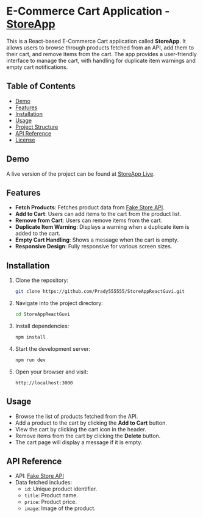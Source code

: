 # E-Commerce Cart Application - [StoreApp](https://pradystore.netlify.app/)

This is a React-based E-Commerce Cart application called **StoreApp**. It allows users to browse through products fetched from an API, add them to their cart, and remove items from the cart. The app provides a user-friendly interface to manage the cart, with handling for duplicate item warnings and empty cart notifications.

## Table of Contents

- [Demo](#demo)
- [Features](#features)
- [Installation](#installation)
- [Usage](#usage)
- [Project Structure](#project-structure)
- [API Reference](#api-reference)
- [License](#license)

## Demo

A live version of the project can be found at [StoreApp Live](https://pradystore.netlify.app/).

## Features

- **Fetch Products**: Fetches product data from [Fake Store API](https://fakestoreapi.com/).
- **Add to Cart**: Users can add items to the cart from the product list.
- **Remove from Cart**: Users can remove items from the cart.
- **Duplicate Item Warning**: Displays a warning when a duplicate item is added to the cart.
- **Empty Cart Handling**: Shows a message when the cart is empty.
- **Responsive Design**: Fully responsive for various screen sizes.

## Installation

1. Clone the repository:

    ```bash
    git clone https://github.com/Prady555555/StoreAppReactGuvi.git
    ```

2. Navigate into the project directory:

    ```bash
    cd StoreAppReactGuvi
    ```

3. Install dependencies:

    ```bash
    npm install
    ```

4. Start the development server:

    ```bash
    npm run dev
    ```

5. Open your browser and visit:

    ```
    http://localhost:3000
    ```

## Usage

- Browse the list of products fetched from the API.
- Add a product to the cart by clicking the **Add to Cart** button.
- View the cart by clicking the cart icon in the header.
- Remove items from the cart by clicking the **Delete** button.
- The cart page will display a message if it is empty.

## API Reference

- API: [Fake Store API](https://fakestoreapi.com/products)
- Data fetched includes:
  - `id`: Unique product identifier.
  - `title`: Product name.
  - `price`: Product price.
  - `image`: Image of the product.



